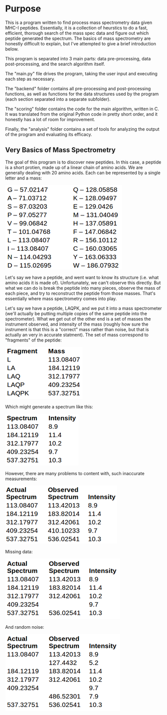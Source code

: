 # Purpose

This is a program written to find process mass spectrometry data given MHC-I peptides. Essentially, it is a collection of heurstics to do a fast, efficient, thorough search of the mass spec data and figure out which peptide generated the spectrum. The basics of mass spectrometry are honestly difficult to explain, but I've attempted to give a brief introduction below.

This program is separated into 3 main parts: data pre-processing, data post-processing, and the search algorithm itself. 

The "main.py" file drives the program, taking the user input and executing each step as necessary.

The "backend" folder contains all pre-processing and post-processing functions, as well as functions for the data structures used by the program (each section separated into a separate subfolder).

The "scoring" folder contains the code for the main algorithm, written in C. It was translated from the original Python code in pretty short order, and it honestly has a lot of room for improvement.

Finally, the "analysis" folder contains a set of tools for analyzing the output of the program and evaluating its efficacy.


## Very Basics of Mass Spectrometry

The goal of this program is to discover new peptides. In this case, a peptide is a short protien, made up of a linear chain of amino acids. We are generally dealing with 20 amino acids. Each can be represented by a single letter and a mass:

![AminoAcids](images/AminoAcid.png)

Let's say we have a peptide, and went want to know its structure (i.e. what amino acids it is made of). Unfortunately, we can't observe this directly. But what we can do is break the peptide into many pieces, observe the mass of each piece, and try to reconstruct the peptide from those masses. That's essentially where mass spectrometry comes into play.

Let's say we have a peptide, LAQPK, and we put it into a mass spectrometer (we'll actually be putting multiple copies of the same peptide into the spectrometer). What we get out of the other end is a set of masses the instrument observed, and intensity of the mass (roughly how sure the instrument is that this is a "correct" mass rather than noise, but that is actually an very in accurate statment). The set of mass correspond to "fragments" of the peptide:

![MassFrags](images/MassFrags.png)

Which might generate a spectrum like this:

![Spec1](images/Spec-1.png)

However, there are many problems to content with, such inaccurate measurements:

![Spec2](images/Spec-2.png)

Missing data:

![Spec3](images/Spec3.png)

And random noise:

![Spec4](images/spec4.png)
